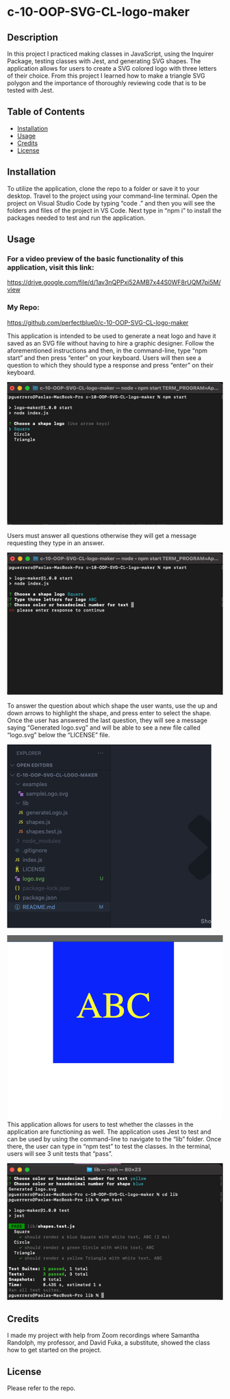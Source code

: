 # c-10-OOP-SVG-CL-logo-maker

## Description
In this project I practiced making classes in JavaScript, using the Inquirer Package, testing classes with Jest, and generating SVG shapes. The application allows for users to create a SVG colored logo with three letters of their choice. From this project I learned how to make a triangle SVG polygon and the importance of thoroughly reviewing code that is to be tested with Jest. 

## Table of Contents
- [Installation](#installation)
- [Usage](#usage)
- [Credits](#credits)
- [License](#license)

## Installation

To utilize the application, clone the repo to a folder or save it to your desktop. Travel to the project using your command-line terminal. Open the project on Visual Studio Code by typing “code .” and then you will see the folders and files of the project in VS Code. Next type in “npm i” to install the packages needed to test and run the application.

## Usage

### For a video preview of the basic functionality of this application, visit this link:  
https://drive.google.com/file/d/1av3nQPPxi52AMB7x44S0WF8rUQM7pi5M/view

### My Repo:  
https://github.com/perfectblue0/c-10-OOP-SVG-CL-logo-maker  

This application is intended to be used to generate a neat logo and have it saved as an SVG file without having to hire a graphic designer. Follow the aforementioned instructions and then, in the command-line, type “npm start” and then press “enter” on your keyboard. Users will then see a question to which they should type a response and press “enter” on their keyboard.  

![start](./lib/images/shot-1.png)  

Users must answer all questions otherwise they will get a message requesting they type in an answer.  
  
![start](./lib/images/shot-2.png)  

 To answer the question about which shape the user wants, use the up and down arrows to highlight the shape, and press enter to select the shape. Once the user has answered the last question, they will see a message saying “Generated logo.svg” and will be able to see a new file called “logo.svg” below the “LICENSE” file.  

 ![start](./lib/images/shot-3.png)  

![start](./lib/images/shot-4.png)  
This application allows for users to test whether the classes in the application are functioning as well. The application uses Jest to test and can be used by using the command-line to navigate to the “lib” folder. Once there, the user can type in “npm test” to test the classes. In the terminal, users will see 3 unit tests that “pass”.  
  
![start](./lib/images/shot-5.png)
## Credits

I made my project with help from Zoom recordings where Samantha Randolph, my professor, and David Fuka, a substitute, showed the class how to get started on the project. 

## License
Please refer to the repo.

